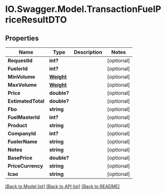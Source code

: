 # IO.Swagger.Model.TransactionFuelPriceResultDTO
## Properties

Name | Type | Description | Notes
------------ | ------------- | ------------- | -------------
**RequestId** | **int?** |  | [optional] 
**FuelerId** | **int?** |  | [optional] 
**MinVolume** | [**Weight**](Weight.md) |  | [optional] 
**MaxVolume** | [**Weight**](Weight.md) |  | [optional] 
**Price** | **double?** |  | [optional] 
**EstimatedTotal** | **double?** |  | [optional] 
**Fbo** | **string** |  | [optional] 
**FuelMasterId** | **int?** |  | [optional] 
**Product** | **string** |  | [optional] 
**CompanyId** | **int?** |  | [optional] 
**FuelerName** | **string** |  | [optional] 
**Notes** | **string** |  | [optional] 
**BasePrice** | **double?** |  | [optional] 
**PriceCurrency** | **string** |  | [optional] 
**Icao** | **string** |  | [optional] 

[[Back to Model list]](../README.md#documentation-for-models) [[Back to API list]](../README.md#documentation-for-api-endpoints) [[Back to README]](../README.md)

